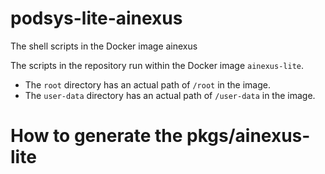 # podsys-lite-ainexus
The shell scripts in the Docker image ainexus

The scripts in the repository run within the Docker image `ainexus-lite`.

- The `root` directory has an actual path of `/root` in the image.
- The `user-data` directory has an actual path of `/user-data` in the image.

# How to generate the pkgs/ainexus-lite

